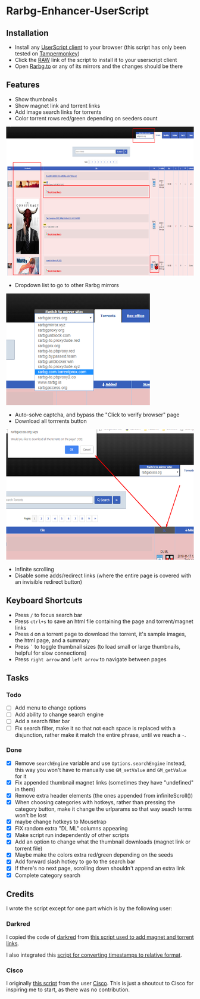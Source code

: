 # Rarbg-Enhancer-UserScript

## Installation

- Install any [UserScript client](https://www.greasyfork.org/) to your browser (this script has only been tested on [Tampermonkey](https://tampermonkey.net/))
- Click the [RAW](https://github.com/buzamahmooza/Rarbg-Enhancer-UserScript/raw/master/Rarbg-Enhancer-UserScript.meta.js) link of the script to install it to your userscript client
- Open [Rarbg.to](https://rarbg.to/) or any of its mirrors and the changes should be there

## Features

- Show thumbnails
- Show magnet link and torrent links
- Add image search links for torrents
- Color torrent rows red/green depending on seeders count
<img src="screenshots/Screenshot_Rarbg_general.png?raw=true" alt="General Screenshot" height="400"/>

- Dropdown list to go to other Rarbg mirrors
<img src="screenshots/Screenshot_Rarbg_mirrorDropdown.png?raw=true" alt="Dropdown list to go to other Rarbg mirrors" height="300"/>

- Auto-solve captcha, and bypass the "Click to verify browser" page
- Download all torrrents button
<img src="screenshots/Screenshot_Rarbg_download_all_torrents.png" alt="Download all torrrents button" height="350"/>

- Infinite scrolling
- Disable some adds/redirect links (where the entire page is covered with an invisible redirect button)

## Keyboard Shortcuts

- Press ```/``` to focus search bar
- Press ```ctrl+s``` to save an html file containing the page and torrent/magnet links
- Press ```d``` on a torrent page to download the torrent, it's sample images, the html page, and a summary
- Press ``` ` ``` to toggle thumbnail sizes (to load small or large thumbnails, helpful for slow connections)
- Press ```right arrow``` and ```left arrow``` to navigate between pages

## Tasks

### Todo

- [ ] Add menu to change options
- [ ] Add ability to change search engine
- [ ] Add a search filter bar
- [ ] Fix search filter, make it so that not each space is replaced with a disjunction, rather make it match the entire phrase, until we reach a `-`.

### Done

- [x] Remove `searchEngine` variable and use `Options.searchEngine` instead, this way you won't have to manually use `GM_setValue` and `GM_getValue` for it
- [x] Fix appended thumbnail magnet links (sometimes they have "undefined" in them)
- [x] Remove extra header elements (the ones appended from infiniteScroll())
- [x] When choosing categories with hotkeys, rather than pressing the category button, make it change the urlparams so that way seach terms won't be lost
- [x] maybe change hotkeys to Mousetrap
- [x] FIX random extra "DL ML" columns appearing
- [x] Make script run independently of other scripts
- [x] Add an option to change what the thumbnail downloads (magnet link or torrent file)
- [x] Maybe make the colors extra red/green depending on the seeds
- [x] Add forward slash hotkey to go to the search bar
- [x] If there's no next page, scrolling down shouldn't append an extra link
- [x] Complete category search

## Credits

I wrote the script except for one part which is by the following user:

### Darkred

I copied the code of [darkred](https://greasyfork.org/en/users/2160-darkred) from [this script used to add magnet and torrent links](https://greasyfork.org/scripts/23493-rarbg-torrent-and-magnet-links/code).

I also integrated this [script for converting timestamps to relative format](https://greasyfork.org/scripts/21550-rarbg-convert-torrent-timestamps-to-relative-format).

### Cisco

I originally [this script](https://greasyfork.org/en/scripts/12648-rarbg-add-magnet-link) from the user [Cisco](https://greasyfork.org/en/users/16455-cisco).
This is just a shoutout to Cisco for inspiring me to start, as there was no contribution.
